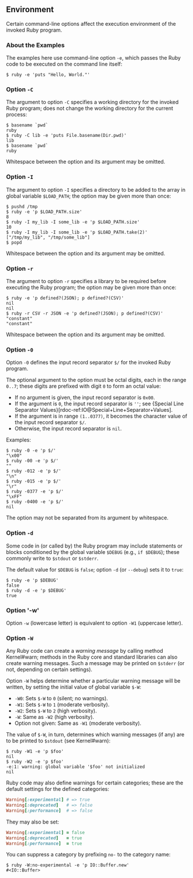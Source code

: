 ## Environment

Certain command-line options affect the execution environment
of the invoked Ruby program.

### About the Examples

The examples here use command-line option `-e`,
which passes the Ruby code to be executed on the command line itself:

```console
$ ruby -e 'puts "Hello, World."'
```

### Option `-C`

The argument to option `-C` specifies a working directory
for the invoked Ruby program;
does not change the working directory for the current process:

```console
$ basename `pwd`
ruby
$ ruby -C lib -e 'puts File.basename(Dir.pwd)'
lib
$ basename `pwd`
ruby
```

Whitespace between the option and its argument may be omitted.

### Option `-I`

The argument to option `-I` specifies a directory
to be added to the array in global variable `$LOAD_PATH`;
the option may be given more than once:

```console
$ pushd /tmp
$ ruby -e 'p $LOAD_PATH.size'
8
$ ruby -I my_lib -I some_lib -e 'p $LOAD_PATH.size'
10
$ ruby -I my_lib -I some_lib -e 'p $LOAD_PATH.take(2)'
["/tmp/my_lib", "/tmp/some_lib"]
$ popd
```

Whitespace between the option and its argument may be omitted.

### Option `-r`

The argument to option `-r` specifies a library to be required
before executing the Ruby program;
the option may be given more than once:

```console
$ ruby -e 'p defined?(JSON); p defined?(CSV)'
nil
nil
$ ruby -r CSV -r JSON -e 'p defined?(JSON); p defined?(CSV)'
"constant"
"constant"
```

Whitespace between the option and its argument may be omitted.

### Option `-0`

Option `-0` defines the input record separator `$/`
for the invoked Ruby program.

The optional argument to the option must be octal digits,
each in the range `0..7`;
these digits are prefixed with digit `0` to form an octal value:

- If no argument is given, the input record separator is `0x00`.
- If the argument is `0`, the input record separator is `''`;
  see {Special Line Separator Values}[rdoc-ref:IO@Special+Line+Separator+Values].
- If the argument is in range `(1..0377)`,
  it becomes the character value of the input record separator `$/`.
- Otherwise, the input record separator is `nil`.

Examples:

```console
$ ruby -0 -e 'p $/'
"\x00"
$ ruby -00 -e 'p $/'
""
$ ruby -012 -e 'p $/'
"\n"
$ ruby -015 -e 'p $/'
"\r"
$ ruby -0377 -e 'p $/'
"\xFF"
$ ruby -0400 -e 'p $/'
nil
```

The option may not be separated from its argument by whitespace.

### Option `-d`

Some code in (or called by) the Ruby program may include statements or blocks
conditioned by the global variable `$DEBUG` (e.g., `if $DEBUG`);
these commonly write to `$stdout` or `$stderr`.

The default value for `$DEBUG` is `false`;
option `-d` (or `--debug`) sets it to `true`:

```console
$ ruby -e 'p $DEBUG'
false
$ ruby -d -e 'p $DEBUG'
true
```

### Option '-w'

Option `-w` (lowercase letter) is equivalent to option `-W1` (uppercase letter).

### Option `-W`

Any Ruby code can create a <i>warning message</i> by calling method Kernel#warn;
methods in the Ruby core and standard libraries can also create warning messages.
Such a message may be printed on `$stderr`
(or not, depending on certain settings).

Option `-W` helps determine whether a particular warning message
will be written,
by setting the initial value of global variable `$-W`:

- `-W0`: Sets `$-W` to `0` (silent; no warnings).
- `-W1`: Sets `$-W` to `1` (moderate verbosity).
- `-W2`: Sets `$-W` to `2` (high verbosity).
- `-W`: Same as `-W2` (high verbosity).
- Option not given: Same as `-W1` (moderate verbosity).

The value of `$-W`, in turn, determines which warning messages (if any)
are to be printed to `$stdout` (see Kernel#warn):

```console
$ ruby -W1 -e 'p $foo'
nil
$ ruby -W2 -e 'p $foo'
-e:1: warning: global variable '$foo' not initialized
nil
```

Ruby code may also define warnings for certain categories;
these are the default settings for the defined categories:

```ruby
Warning[:experimental] # => true
Warning[:deprecated]   # => false
Warning[:performance]  # => false
```

They may also be set:

```ruby
Warning[:experimental] = false
Warning[:deprecated]   = true
Warning[:performance]  = true
```

You can suppress a category by prefixing `no-` to the category name:

```console
$ ruby -W:no-experimental -e 'p IO::Buffer.new'
#<IO::Buffer>
```

